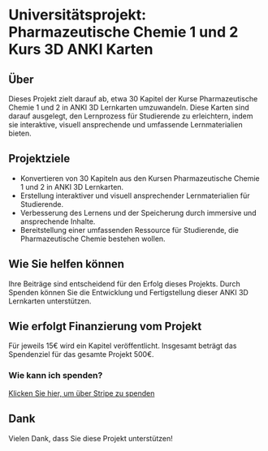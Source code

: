 # Universitätsprojekt: Pharmazeutische Chemie 1 und 2 Kurs 3D ANKI Karten

## Über
Dieses Projekt zielt darauf ab, etwa 30 Kapitel der Kurse Pharmazeutische Chemie 1 und 2 in ANKI 3D Lernkarten umzuwandeln. Diese Karten sind darauf ausgelegt, den Lernprozess für Studierende zu erleichtern, indem sie interaktive, visuell ansprechende und umfassende Lernmaterialien bieten.

## Projektziele
- Konvertieren von 30 Kapiteln aus den Kursen Pharmazeutische Chemie 1 und 2 in ANKI 3D Lernkarten.
- Erstellung interaktiver und visuell ansprechender Lernmaterialien für Studierende.
- Verbesserung des Lernens und der Speicherung durch immersive und ansprechende Inhalte.
- Bereitstellung einer umfassenden Ressource für Studierende, die Pharmazeutische Chemie bestehen wollen.

## Wie Sie helfen können
Ihre Beiträge sind entscheidend für den Erfolg dieses Projekts. Durch Spenden können Sie die Entwicklung und Fertigstellung dieser ANKI 3D Lernkarten unterstützen.

## Wie erfolgt Finanzierung vom Projekt
Für jeweils 15€ wird ein Kapitel veröffentlicht. Insgesamt beträgt das Spendenziel für das gesamte Projekt 500€.

### Wie kann ich spenden?
[Klicken Sie hier, um über Stripe zu spenden](LINK_TO_STRIPE_DONATION)

## Dank
Vielen Dank, dass Sie diese Projekt unterstützen!
